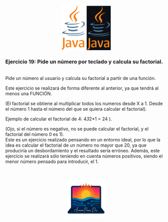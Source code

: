 <p align="center">
  <img src="https://raw.githubusercontent.com/APoves/Java/main/claro.png#gh-light-mode-only" alt="Logo modo claro" width="75">
  <img src="https://raw.githubusercontent.com/APoves/Java/main/oscuro.png#gh-dark-mode-only" alt="Logo modo oscuro" width="75">
</p>


### Ejercicio 19: Pide un número por teclado y calcula su factorial.
<br>
Pide un número al usuario y calcula su factorial a partir de una función.

Este ejercicio se realizará de forma diferente al anterior, ya que tendrá al menos una FUNCIÓN.

(El factorial se obtiene al multiplicar todos los numeros desde X a 1.
Desde el número 1 hasta el número del que se quiera calcular el factorial).

Ejemplo de calcular el factorial de 4:  4*3*2*1 = 24 ).

(Ojo, si el número es negativo, no se puede calcular el factorial, y el factorial del número 0 es 1).
<br>
Este es un ejercicio realizado pensando en un entorno ideal, por lo que la idea es calcular el factorial de un número no mayor que 20, ya que produciría un desbordamiento y el resultado sería erróneo.
Además, este ejercicio se realizará sólo teniendo en cuenta números positivos, siendo el menor número pensado para introducir, el 1.
<br>
<br>
<br>


<p align="center">
<img src="https://github.com/APoves/APoves/blob/main/logo.png" alt="Mi Logo" width="120"/>
</p>

